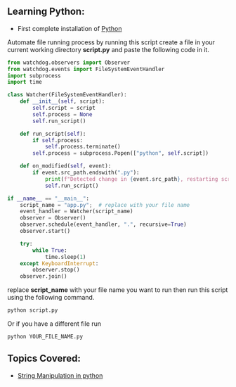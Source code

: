 ## Learning Python:

- First complete installation of [Python](https://www.python.org/)

Automate file running process by running this script create a file in your current working directory **script.py** and paste the following code in it.

```python
from watchdog.observers import Observer
from watchdog.events import FileSystemEventHandler
import subprocess
import time

class Watcher(FileSystemEventHandler):
    def __init__(self, script):
        self.script = script
        self.process = None
        self.run_script()

    def run_script(self):
        if self.process:
            self.process.terminate()
        self.process = subprocess.Popen(["python", self.script])

    def on_modified(self, event):
        if event.src_path.endswith(".py"):
            print(f"Detected change in {event.src_path}, restarting script...")
            self.run_script()

if __name__ == "__main__":
    script_name = "app.py";  # replace with your file name
    event_handler = Watcher(script_name)
    observer = Observer()
    observer.schedule(event_handler, ".", recursive=True)
    observer.start()

    try:
        while True:
            time.sleep(1)
    except KeyboardInterrupt:
        observer.stop()
    observer.join()
```

replace **script_name** with your file name you want to run then run this script using the following command.

``` bash
python script.py
```
Or if you have a different file run

```python
python YOUR_FILE_NAME.py
```

## Topics Covered:

- [String Manipulation in python](./guides/strings.md)